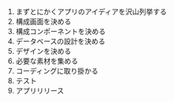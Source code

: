 1. まずとにかくアプリのアイディアを沢山列挙する
2. 構成画面を決める
3. 構成コンポーネントを決める
4. データベースの設計を決める
5. デザインを決める
6. 必要な素材を集める
7. コーディングに取り掛かる
8. テスト
9. アプリリリース